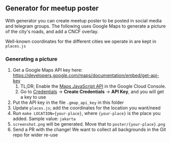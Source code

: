 ## Generator for meetup poster

With generator you can create meetup poster to be posted in social media and telegram groups.
The following uses Google Maps to generate a picture of the city's roads, and add
a CNCF overlay.

Well-known coordinates for the different cities we operate in are kept in `places.js`

### Generating a picture

1. Get a Google Maps API key here: https://developers.google.com/maps/documentation/embed/get-api-key
   1. TL;DR; Enable the [Maps JavaScript API](https://console.cloud.google.com/apis/library/maps-backend.googleapis.com) in the Google Cloud Console.
   2. Go to [Credentials](https://console.cloud.google.com/apis/credentials) -> **Create Credentials** -> **API Key**, and you will get a key to use
2. Put the API key in the file `.gmap_api_key` in this folder
3. Update `places.js`; add the coordinates for the location you want/need
4. Run `make LOCATION={your-place}`, where `{your-place}` is the place you added. Sample value: `jakarta`
5. `screenshot.png` will be generated. Move that to `poster/{your-place}.png`
6. Send a PR with the change! We want to collect all backgrounds in the Git repo for wider re-use
